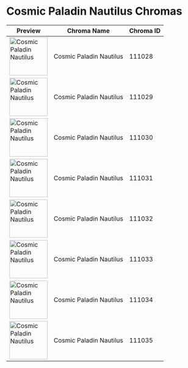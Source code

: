 # Cosmic Paladin Nautilus Chromas

| Preview | Chroma Name | Chroma ID |
|---|---|---|
| <img src='https://raw.communitydragon.org/latest/plugins/rcp-be-lol-game-data/global/default/v1/champion-chroma-images/111/111028.png' alt='Cosmic Paladin Nautilus' width='100'> | Cosmic Paladin Nautilus | 111028 |
| <img src='https://raw.communitydragon.org/latest/plugins/rcp-be-lol-game-data/global/default/v1/champion-chroma-images/111/111029.png' alt='Cosmic Paladin Nautilus' width='100'> | Cosmic Paladin Nautilus | 111029 |
| <img src='https://raw.communitydragon.org/latest/plugins/rcp-be-lol-game-data/global/default/v1/champion-chroma-images/111/111030.png' alt='Cosmic Paladin Nautilus' width='100'> | Cosmic Paladin Nautilus | 111030 |
| <img src='https://raw.communitydragon.org/latest/plugins/rcp-be-lol-game-data/global/default/v1/champion-chroma-images/111/111031.png' alt='Cosmic Paladin Nautilus' width='100'> | Cosmic Paladin Nautilus | 111031 |
| <img src='https://raw.communitydragon.org/latest/plugins/rcp-be-lol-game-data/global/default/v1/champion-chroma-images/111/111032.png' alt='Cosmic Paladin Nautilus' width='100'> | Cosmic Paladin Nautilus | 111032 |
| <img src='https://raw.communitydragon.org/latest/plugins/rcp-be-lol-game-data/global/default/v1/champion-chroma-images/111/111033.png' alt='Cosmic Paladin Nautilus' width='100'> | Cosmic Paladin Nautilus | 111033 |
| <img src='https://raw.communitydragon.org/latest/plugins/rcp-be-lol-game-data/global/default/v1/champion-chroma-images/111/111034.png' alt='Cosmic Paladin Nautilus' width='100'> | Cosmic Paladin Nautilus | 111034 |
| <img src='https://raw.communitydragon.org/latest/plugins/rcp-be-lol-game-data/global/default/v1/champion-chroma-images/111/111035.png' alt='Cosmic Paladin Nautilus' width='100'> | Cosmic Paladin Nautilus | 111035 |
